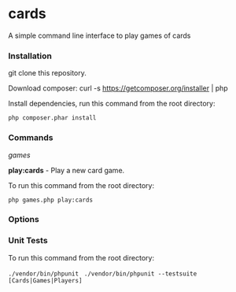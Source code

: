 # cards
A simple command line interface to play games of cards

### Installation

git clone this repository.

Download composer: curl -s https://getcomposer.org/installer | php

Install dependencies, run this command from the root directory:

```php composer.phar install```

### Commands

*games*

__play:cards__ - Play a new card game.

To run this command from the root directory: 

```php games.php play:cards```

### Options


### Unit Tests

To run this command from the root directory:

``` ./vendor/bin/phpunit ```
``` ./vendor/bin/phpunit --testsuite [Cards|Games|Players]```
